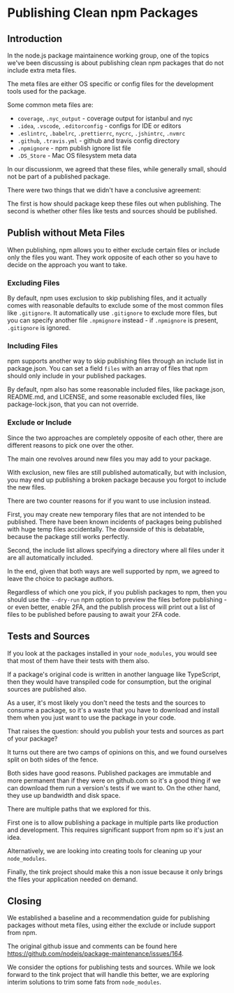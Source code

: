 # Publishing Clean npm Packages

## Introduction

In the node.js package maintainence working group, one of the topics we've been discussing is about publishing clean npm packages that do not include extra meta files.

The meta files are either OS specific or config files for the development tools used for the package.

Some common meta files are:

- `coverage`, `.nyc_output` - coverage output for istanbul and nyc
- `.idea`, `.vscode`, `.editorconfig` - configs for IDE or editors
- `.eslintrc`, `.babelrc`, `.prettierrc`, `nycrc`, `.jshintrc`, `.nvmrc`
- `.github`, `.travis.yml` - github and travis config directory
- `.npmignore` - npm publish ignore list file
- `.DS_Store` - Mac OS filesystem meta data

In our discussionm, we agreed that these files, while generally small, should not be part of a published package.

There were two things that we didn't have a conclusive agreement:

The first is how should package keep these files out when publishing.
The second is whether other files like tests and sources should be published.

## Publish without Meta Files

When publishing, npm allows you to either exclude certain files or include only the files you want. They work opposite of each other so you have to decide on the approach you want to take.

### Excluding Files

By default, npm uses exclusion to skip publishing files, and it actually comes with reasonable defaults to exclude some of the most common files like `.gitignore`. It automatically use `.gitignore` to exclude more files, but you can specify another file `.npmignore` instead - if `.npmignore` is present, `.gitignore` is ignored.

### Including Files

npm supports another way to skip publishing files through an include list in package.json. You can set a field `files` with an array of files that npm should only include in your published packages.

By default, npm also has some reasonable included files, like package.json, README.md, and LICENSE, and some reasonable excluded files, like package-lock.json, that you can not override.

### Exclude or Include

Since the two approaches are completely opposite of each other, there are different reasons to pick one over the other.

The main one revolves around new files you may add to your package.

With exclusion, new files are still published automatically, but with inclusion, you may end up publishing a broken package because you forgot to include the new files.

There are two counter reasons for if you want to use inclusion instead.

First, you may create new temporary files that are not intended to be published. There have been known incidents of packages being published with huge temp files accidentally. The downside of this is debatable, because the package still works perfectly.

Second, the include list allows specifying a directory where all files under it are all automatically included.

In the end, given that both ways are well supported by npm, we agreed to leave the choice to package authors.

Regardless of which one you pick, if you publish packages to npm, then you should use the `--dry-run` npm option to preview the files before publishing - or even better, enable 2FA, and the publish process will print out a list of files to be published before pausing to await your 2FA code.

## Tests and Sources

If you look at the packages installed in your `node_modules`, you would see that most of them have their tests with them also.

If a package's original code is written in another language like TypeScript, then they would have transpiled code for consumption, but the original sources are published also.

As a user, it's most likely you don't need the tests and the sources to consume a package, so it's a waste that you have to download and install them when you just want to use the package in your code.

That raises the question: should you publish your tests and sources as part of your package?

It turns out there are two camps of opinions on this, and we found ourselves split on both sides of the fence.

Both sides have good reasons. Published packages are immutable and more permanent than if they were on github.com so it's a good thing if we can download them run a version's tests if we want to. On the other hand, they use up bandwidth and disk space.

There are multiple paths that we explored for this.

First one is to allow publishing a package in multiple parts like production and development. This requires significant support from npm so it's just an idea.

Alternatively, we are looking into creating tools for cleaning up your `node_modules`.

Finally, the tink project should make this a non issue because it only brings the files your application needed on demand.

## Closing

We established a baseline and a recommendation guide for publishing packages without meta files, using either the exclude or include support from npm.

The original github issue and comments can be found here https://github.com/nodejs/package-maintenance/issues/164.

We consider the options for publishing tests and sources. While we look forward to the tink project that will handle this better, we are exploring interim solutions to trim some fats from `node_modules`.
